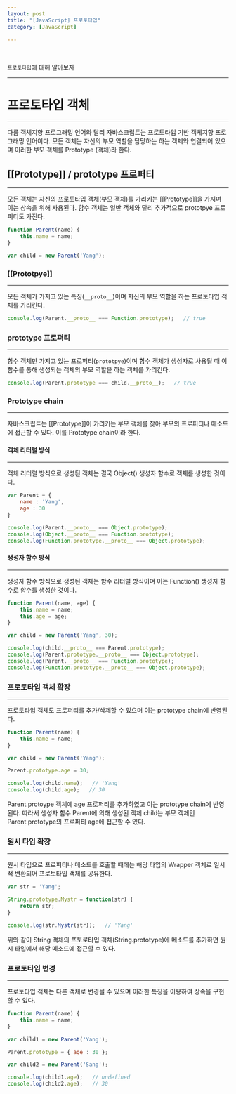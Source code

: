 ```yaml
---
layout: post
title: "[JavaScript] 프로토타입"
category: [JavaScript]

---
```

<br>

`프로토타입`에 대해 알아보자
<!-- more -->

<hr>

# 프로토타입 객체
---
다름 객체지향 프로그래밍 언어와 달리 자바스크립트는 프로토타입 기반 객체지향 프로그래밍 언어이다. 모든 객체는 자신의 부모 역할을 담당하는 하는 객체와 연결되어 있으며 이러한 부모 객체를 Prototype (객체)라 한다.

## [[Prototype]] / prototype 프로퍼티
---
모든 객체는 자신의 프로토타입 객체(부모 객체)를 가리키는 [[Prototype]]을 가지며 이는 상속을 위해 사용된다. 함수 객체는 일반 객체와 달리 추가적으로 prototpye 프로퍼티도 가진다.

```javascript
function Parent(name) {
    this.name = name;
}

var child = new Parent('Yang');
```

### [[Prototpye]]
---
모든 객체가 가지고 있는 특징(`__proto__`)이며 자신의 부모 역할을 하는 프로토타입 객체를 가리킨다.

```javascript
console.log(Parent.__proto__ === Function.prototype);   // true
```

### prototype 프로퍼티
---
함수 객체만 가지고 있는 프로퍼티(`prototpye`)이며 함수 객체가 생성자로 사용될 때 이 함수를 통해 생성되는 객체의 부모 역할을 하는 객체를 가리킨다.

```javascript
console.log(Parent.prototype === child.__proto__);   // true
```

### Prototype chain
---
자바스크립트는 [[Prototype]]이 가리키는 부모 객체를 찾아 부모의 프로퍼티나 메소드에 접근할 수 있다. 이를 Prototype chain이라 한다.

#### 객체 리터럴 방식
---
객체 리터럴 방식으로 생성된 객체는 결국 Object() 생성자 함수로 객체를 생성한 것이다.

```javascript
var Parent = {
    name : 'Yang',
    age : 30
}

console.log(Parent.__proto__ === Object.prototype);
console.log(Object.__proto__ === Function.prototype);
console.log(Function.prototype.__proto__ === Object.prototype);
```

#### 생성자 함수 방식
---
생성자 함수 방식으로 생성된 객체는 함수 리터럴 방식이며 이는 Function() 생성자 함수로 함수를 생성한 것이다.

```javascript
function Parent(name, age) {
    this.name = name;
    this.age = age;
}

var child = new Parent('Yang', 30);

console.log(child.__proto__ === Parent.prototype);
console.log(Parent.prototype.__proto__ === Object.prototype);
console.log(Parent.__proto__ === Function.prototype);
console.log(Function.prototype.__proto__ === Object.prototype);
```
### 프로토타입 객체 확장
---
프로토타입 객체도 프로퍼티를 추가/삭제할 수 있으며 이는 prototype chain에 반영된다.

```javascript
function Parent(name) {
    this.name = name;
}

var child = new Parent('Yang');

Parent.prototype.age = 30;

console.log(child.name);   // 'Yang'
console.log(child.age);   // 30
```
Parent.protoype 객체에 age 프로퍼티를 추가하였고 이는 prototype chain에 반영된다. 따라서 생성자 함수 Parent에 의해 생성된 객체 child는 부모 객체인 Parent.prototype의 프로퍼티 age에 접근할 수 있다.

### 원시 타입 확장
---
원시 타입으로 프로퍼티나 메소드를 호출할 때에는 해당 타입의 Wrapper 객체로 일시적 변환되어 프로토타입 객체를 공유한다.

```javascript
var str = 'Yang';

String.prototype.Mystr = function(str) {
    return str;
}

console.log(str.Mystr(str));   // 'Yang'
```
위와 같이 String 객체의 프토로타입 객체(String.prototype)에 메소드를 추가하면 원시 타입에서 해당 메소드에 접근할 수 있다.

### 프로토타입 변경
---
프로토타입 객체는 다른 객체로 변경될 수 있으며 이러한 특징을 이용하여 상속을 구현할 수 있다.

```javascript
function Parent(name) {
    this.name = name;
}

var child1 = new Parent('Yang');

Parent.prototype = { age : 30 };

var child2 = new Parent('Sang');

console.log(child1.age);   // undefined
console.log(child2.age);   // 30
```
